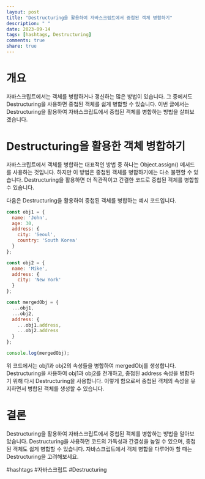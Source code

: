 ```yaml
---
layout: post
title: "Destructuring을 활용하여 자바스크립트에서 중첩된 객체 병합하기"
description: " "
date: 2023-09-14
tags: [hashtags, Destructuring]
comments: true
share: true
---
```


# 개요
자바스크립트에서는 객체를 병합하거나 갱신하는 많은 방법이 있습니다. 그 중에서도 Destructuring을 사용하면 중첩된 객체를 쉽게 병합할 수 있습니다. 이번 글에서는 Destructuring을 활용하여 자바스크립트에서 중첩된 객체를 병합하는 방법을 살펴보겠습니다.

# Destructuring을 활용한 객체 병합하기
자바스크립트에서 객체를 병합하는 대표적인 방법 중 하나는 Object.assign() 메서드를 사용하는 것입니다. 하지만 이 방법은 중첩된 객체를 병합하기에는 다소 불편할 수 있습니다. Destructuring을 활용하면 더 직관적이고 간결한 코드로 중첩된 객체를 병합할 수 있습니다.

다음은 Destructuring을 활용하여 중첩된 객체를 병합하는 예시 코드입니다.

```javascript
const obj1 = {
  name: 'John',
  age: 30,
  address: {
    city: 'Seoul',
    country: 'South Korea'
  }
};

const obj2 = {
  name: 'Mike',
  address: {
    city: 'New York'
  }
};

const mergedObj = {
  ...obj1,
  ...obj2,
  address: {
    ...obj1.address,
    ...obj2.address
  }
};

console.log(mergedObj);
```

위 코드에서는 obj1과 obj2의 속성들을 병합하여 mergedObj를 생성합니다. Destructuring을 사용하여 obj1과 obj2를 전개하고, 중첩된 address 속성을 병합하기 위해 다시 Destructuring을 사용합니다. 이렇게 함으로써 중첩된 객체의 속성을 유지하면서 병합된 객체를 생성할 수 있습니다.

# 결론
Destructuring을 활용하여 자바스크립트에서 중첩된 객체를 병합하는 방법을 알아보았습니다. Destructuring을 사용하면 코드의 가독성과 간결성을 높일 수 있으며, 중첩된 객체도 쉽게 병합할 수 있습니다. 자바스크립트에서 객체 병합을 다루어야 할 때는 Destructuring을 고려해보세요.

#hashtags
#자바스크립트 #Destructuring